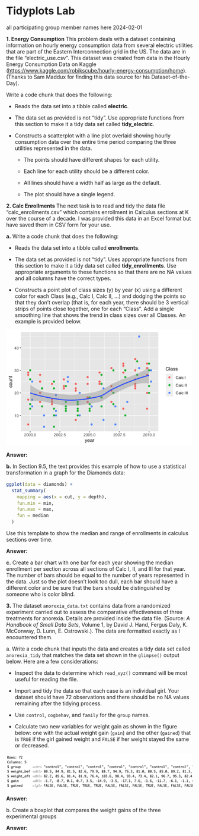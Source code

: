 # Tidyplots Lab
all participating group member names here
2024-02-01

**1. Energy Consumption** This problem deals with a dataset containing
information on hourly energy consumption data from several electric
utilities that are part of the Eastern Interconnection grid in the US.
The data are in the file “electric_use.csv”. This dataset was created
from data in the Hourly Energy Consumption Data on Kaggle
(https://www.kaggle.com/robikscube/hourly-energy-consumption/home).
(Thanks to Sam Maddux for finding this data source for his
Dataset-of-the-Day).

Write a code chunk that does the following:

- Reads the data set into a tibble called **electric**.

- The data set as provided is not “tidy”. Use appropriate functions from
  this section to make it a tidy data set called **tidy_electric**.

- Constructs a scatterplot with a line plot overlaid showing hourly
  consumption data over the entire time period comparing the three
  utilities represented in the data.

  - The points should have different shapes for each utility.

  - Each line for each utility should be a different color.

  - All lines should have a width half as large as the default.

  - The plot should have a single legend.

**2. Calc Enrollments** The next task is to read and tidy the data file
“calc_enrollments.csv” which contains enrollment in Calculus sections at
K over the course of a decade. I was provided this data in an Excel
format but have saved them in CSV form for your use.

**a.** Write a code chunk that does the following:

- Reads the data set into a tibble called **enrollments**.

- The data set as provided is not “tidy”. Uses appropriate functions
  from this section to make it a tidy data set called
  **tidy_enrollments**. Use appropriate arguments to these functions so
  that there are no NA values and all columns have the correct types.

- Constructs a point plot of class sizes (y) by year (x) using a
  different color for each Class (e.g., Calc I, Calc II, …) and dodging
  the points so that they don’t overlap (that is, for each year, there
  should be 3 vertical strips of points close together, one for each
  “Class”. Add a single smoothing line that shows the trend in class
  sizes over all Classes. An example is provided below.

![Figure 1: Enrollments Plot](figures/enrollments_plot_example.png)

**Answer:**

**b.** In Section 9.5, the text provides this example of how to use a
statistical transformation in a graph for the Diamonds data:

``` r
ggplot(data = diamonds) + 
  stat_summary(
    mapping = aes(x = cut, y = depth),
    fun.min = min,
    fun.max = max,
    fun = median
  )
```

Use this template to show the median and range of enrollments in
calculus sections over time.

**Answer:**

**c.** Create a bar chart with one bar for each year showing the median
enrollment per section across all sections of Calc I, II, and III for
that year. The number of bars should be equal to the number of years
represented in the data. Just so the plot doesn’t look too dull, each
bar should have a different color and be sure that the bars should be
distinguished by someone who is color blind.

**3.** The dataset `anorexia_data.txt` contains data from a randomized
experiment carried out to assess the comparative effectiveness of three
treatments for anorexia. Details are provided inside the data file.
(Source: *A Handbook of Small Data Sets*, Volume 1, by David J. Hand,
Fergus Daly, K. McConway, D. Lunn, E. Ostrowski.). The data are
formatted exactly as I encountered them.

a\. Write a code chunk that inputs the data and creates a tidy data set
called `anorexia_tidy` that matches the data set shown in the
`glimpse()` output below. Here are a few considerations:

- Inspect the data to determine which `read_xyz()` command will be most
  useful for reading the file.

- Import and tidy the data so that each case is an individual girl. Your
  dataset should have 72 observations and there should be no NA values
  remaining after the tidying process.

- Use `control`, `cogbehav`, and `family` for the `group` names.

- Calculate two new variables for weight gain as shown in the figure
  below: one with the actual weight gain (`gain`) and the other
  (`gained`) that is `TRUE` if the girl gained weight and `FALSE` if her
  weight stayed the same or decreased.

![Figure 2: Tidy Anorexia Data](figures/anorexia_tidy.png)

**Answer:**

b\. Create a boxplot that compares the weight gains of the three
experimental groups

**Answer:**
